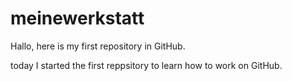 # meinewerkstatt
Hallo, here is my first repository in GitHub.

today I started the first reppsitory to learn how to work on GitHub.
